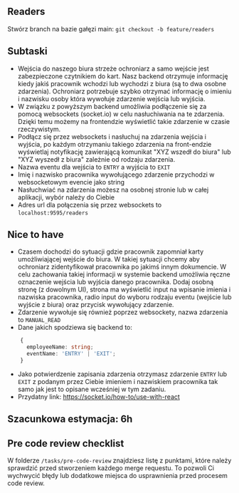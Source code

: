 ## Readers

Stwórz branch na bazie gałęzi main:
`git checkout -b feature/readers`

## Subtaski
- Wejścia do naszego biura strzeże ochroniarz a samo wejście jest zabezpieczone czytnikiem do kart. Nasz backend otrzymuje informację kiedy jakiś pracownik wchodzi lub wychodzi z biura (są to dwa osobne zdarzenia). Ochroniarz potrzebuje szybko otrzymać informację o imieniu i nazwisku osoby która wywołuje zdarzenie wejścia lub wyjścia.
- W związku z powyższym backend umożliwia podłączenie się za pomocą websockets (socket.io) w celu nasłuchiwania na te zdarzenia. Dzięki temu możemy na frontendzie wyświetlić takie zdarzenie w czasie rzeczywistym.
- Podłącz się przez websockets i nasłuchuj na zdarzenia wejścia i wyjścia, po każdym otrzymaniu takiego zdarzenia na front-endzie wyświetlaj notyfikację zawierającą komunikat "XYZ wszedł do biura" lub "XYZ wyszedł z biura" zależnie od rodzaju zdarzenia.
- Nazwa eventu dla wejścia to `ENTRY` a wyjścia to `EXIT`
- Imię i nazwisko pracownika wywołującego zdarzenie przychodzi w websocketowym evencie jako string
- Nasłuchwiać na zdarzenia możesz na osobnej stronie lub w całej aplikacji, wybór należy do Ciebie
- Adres url dla połączenia się przez websockets to `localhost:9595/readers`

## Nice to have
- Czasem dochodzi do sytuacji gdzie pracownik zapomniał karty umożliwiającej wejście do biura. W takiej sytuacji chcemy aby ochroniarz zidentyfikował pracownika po jakimś innym dokumencie. W celu zachowania takiej informacji w systemie backend umożliwia ręczne oznaczenie wejścia lub wyjścia danego pracownika. Dodaj osobną stronę (z dowolnym UI), strona ma wyświetlić input na wpisanie imienia i nazwiska pracownika, radio input do wyboru rodzaju eventu (wejście lub wyjście z biura) oraz przycisk wywołujący zdarzenie.
- Zdarzenie wywołuje się również poprzez websockety, nazwa zdarzenia to `MANUAL_READ`
- Dane jakich spodziewa się backend to:
```ts
    {
      employeeName: string;
      eventName: 'ENTRY' | 'EXIT';
    }
```
- Jako potwierdzenie zapisania zdarzenia otrzymasz zdarzenie `ENTRY` lub `EXIT` z podanym przez Ciebie imieniem i nazwiskiem pracownika tak samo jak jest to opisane wcześniej w tym zadaniu.
- Przydatny link: https://socket.io/how-to/use-with-react

## Szacunkowa estymacja: 6h

## Pre code review checklist

W folderze `/tasks/pre-code-review` znajdziesz listę z punktami, które należy sprawdzić przed stworzeniem każdego merge requestu. To pozwoli Ci wychwycić błędy lub dodatkowe miejsca do usprawnienia przed procesem code review.
